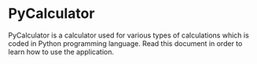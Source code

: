 # PyCalculator
PyCalculator is a calculator used for various types of calculations which is coded in Python programming language. Read this document in order to learn how
to use the application.


